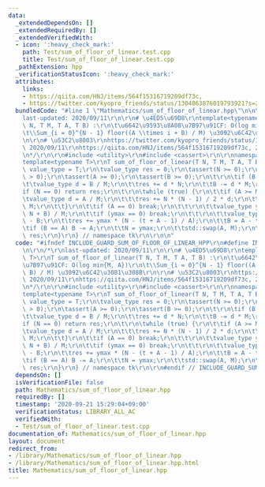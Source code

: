 ```yaml
---
data:
  _extendedDependsOn: []
  _extendedRequiredBy: []
  _extendedVerifiedWith:
  - icon: ':heavy_check_mark:'
    path: Test/sum_of_floor_of_linear.test.cpp
    title: Test/sum_of_floor_of_linear.test.cpp
  _pathExtension: hpp
  _verificationStatusIcon: ':heavy_check_mark:'
  attributes:
    links:
    - https://qiita.com/HNJ/items/564f15316719209df73c,
    - https://twitter.com/kyopro_friends/status/1304063876019793921?s=20,
  bundledCode: "#line 1 \"Mathematics/sum_of_floor_of_linear.hpp\"\n\n\n\r\n/*\r\n\
    last-updated: 2020/09/11\r\n\r\n# \u4ED5\u69D8\r\ntemplate<typename T>\r\nT sum_of_floor_of_linear(T\
    \ N, T M, T A, T B) :\r\n\t\u6642\u9593\u8A08\u7B97\u91CF: O(log min{M, A})\r\n\
    \t\\Sum_{i = 0}^{N - 1} floor((A \\times i + B) / M) \u3092\u6C42\u3081\u308B\r\
    \n\r\n# \u53C2\u8003\r\nhttps://twitter.com/kyopro_friends/status/1304063876019793921?s=20,\
    \ 2020/09/11\r\nhttps://qiita.com/HNJ/items/564f15316719209df73c, 2020/09/10\r\
    \n*/\r\n\r\n#include <utility>\r\n#include <cassert>\r\n\r\nnamespace tk {\r\n\
    template<typename T>\r\nT sum_of_floor_of_linear(T N, T M, T A, T B) {\r\n\tusing\
    \ value_type = T;\r\n\tvalue_type res = 0;\r\n\tassert(N >= 0);\r\n\tassert(M\
    \ > 0);\r\n\tassert(A >= 0);\r\n\tassert(B >= 0);\r\n\t\r\n\tif (B >= M) {\r\n\
    \t\tvalue_type d = B / M;\r\n\t\tres += d * N;\r\n\t\tB -= d * M;\r\n\t}\r\n\t\
    if (N == 0) return res;\r\n\t\r\n\twhile (true) {\r\n\t\tif (A >= M) {\r\n\t\t\
    \tvalue_type d = A / M;\r\n\t\t\tres += N * (N - 1) / 2 * d;\r\n\t\t\tA -= d *\
    \ M;\r\n\t\t}\r\n\t\tif (A == 0) break;\r\n\t\t\r\n\t\tvalue_type ymax = (A *\
    \ N + B) / M;\r\n\t\tif (ymax == 0) break;\r\n\t\t\r\n\t\tvalue_type t = M * ymax\
    \ - B;\r\n\t\tres += ymax * (N - (t + A - 1) / A);\r\n\t\tB = A - t % A;\r\n\t\
    \tif (B == A) B -= A;\r\n\t\tN = ymax;\r\n\t\tstd::swap(A, M);\r\n\t}\r\n\treturn\
    \ res;\r\n}\r\n} // namespace tk\r\n\r\n\n"
  code: "#ifndef INCLUDE_GUARD_SUM_OF_FLOOR_OF_LINEAR_HPP\r\n#define INCLUDE_GUARD_SUM_OF_FLOOR_OF_LINEAR_HPP\r\
    \n\r\n/*\r\nlast-updated: 2020/09/11\r\n\r\n# \u4ED5\u69D8\r\ntemplate<typename\
    \ T>\r\nT sum_of_floor_of_linear(T N, T M, T A, T B) :\r\n\t\u6642\u9593\u8A08\
    \u7B97\u91CF: O(log min{M, A})\r\n\t\\Sum_{i = 0}^{N - 1} floor((A \\times i +\
    \ B) / M) \u3092\u6C42\u3081\u308B\r\n\r\n# \u53C2\u8003\r\nhttps://twitter.com/kyopro_friends/status/1304063876019793921?s=20,\
    \ 2020/09/11\r\nhttps://qiita.com/HNJ/items/564f15316719209df73c, 2020/09/10\r\
    \n*/\r\n\r\n#include <utility>\r\n#include <cassert>\r\n\r\nnamespace tk {\r\n\
    template<typename T>\r\nT sum_of_floor_of_linear(T N, T M, T A, T B) {\r\n\tusing\
    \ value_type = T;\r\n\tvalue_type res = 0;\r\n\tassert(N >= 0);\r\n\tassert(M\
    \ > 0);\r\n\tassert(A >= 0);\r\n\tassert(B >= 0);\r\n\t\r\n\tif (B >= M) {\r\n\
    \t\tvalue_type d = B / M;\r\n\t\tres += d * N;\r\n\t\tB -= d * M;\r\n\t}\r\n\t\
    if (N == 0) return res;\r\n\t\r\n\twhile (true) {\r\n\t\tif (A >= M) {\r\n\t\t\
    \tvalue_type d = A / M;\r\n\t\t\tres += N * (N - 1) / 2 * d;\r\n\t\t\tA -= d *\
    \ M;\r\n\t\t}\r\n\t\tif (A == 0) break;\r\n\t\t\r\n\t\tvalue_type ymax = (A *\
    \ N + B) / M;\r\n\t\tif (ymax == 0) break;\r\n\t\t\r\n\t\tvalue_type t = M * ymax\
    \ - B;\r\n\t\tres += ymax * (N - (t + A - 1) / A);\r\n\t\tB = A - t % A;\r\n\t\
    \tif (B == A) B -= A;\r\n\t\tN = ymax;\r\n\t\tstd::swap(A, M);\r\n\t}\r\n\treturn\
    \ res;\r\n}\r\n} // namespace tk\r\n\r\n#endif // INCLUDE_GUARD_SUM_OF_FLOOR_OF_LINEAR_HPP"
  dependsOn: []
  isVerificationFile: false
  path: Mathematics/sum_of_floor_of_linear.hpp
  requiredBy: []
  timestamp: '2020-09-21 15:29:04+09:00'
  verificationStatus: LIBRARY_ALL_AC
  verifiedWith:
  - Test/sum_of_floor_of_linear.test.cpp
documentation_of: Mathematics/sum_of_floor_of_linear.hpp
layout: document
redirect_from:
- /library/Mathematics/sum_of_floor_of_linear.hpp
- /library/Mathematics/sum_of_floor_of_linear.hpp.html
title: Mathematics/sum_of_floor_of_linear.hpp
---
```

